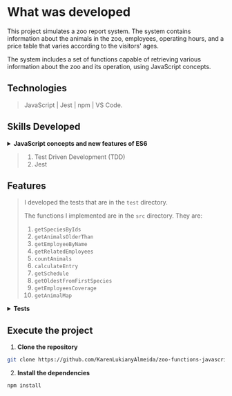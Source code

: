 
# What was developed

This project simulates a zoo report system. The system contains information about the animals in the zoo, employees, operating hours, and a price table that varies according to the visitors' ages.

The system includes a set of functions capable of retrieving various information about the zoo and its operation, using JavaScript concepts.

## Technologies

> JavaScript | Jest | npm | VS Code. 

## Skills Developed

<details>
  <summary><strong>JavaScript concepts and new features of ES6</strong></summary><br />

>   1. arrow functions
>   2. template literals
>   3. spread operator
>   4. rest parameter
>   5. object destructuring
>   6. array destructuring
>   7. default destructuring
>   8. abbreviated object
>   9. default parameters
>   10. higher-order functions
>   11. let and const
  
</details>

>   1. Test Driven Development (TDD)
>   2. Jest

## Features

> I developed the tests that are in the `test` directory.
>
> The functions I implemented are in the `src` directory. They are:
> 1. `getSpeciesByIds`
>   2. `getAnimalsOlderThan`
>   3. `getEmployeeByName`
>   4. `getRelatedEmployees`
>   5. `countAnimals`
>   6. `calculateEntry`
>   7. `getSchedule`
>   8. `getOldestFromFirstSpecies`
>   9. `getEmployeesCoverage`
>   10. `getAnimalMap`

<details>
  <summary><strong>Tests</strong></summary><br />
  
  > * To run the tests locally, the Node version on your machine must be 16.
  >
  > To run all tests, use the following command in the terminal:
  > 
  > ```bash
  > npm test
  > ```
  > 
  > To check the test coverage, run the command below:
  > ```bash
  > npm run test:coverage
  > ```       

</details>


## Execute the project

1. __Clone the repository__

```bash
git clone https://github.com/KarenLukianyAlmeida/zoo-functions-javascript.git
```

2. __Install the dependencies__
   
```bash
npm install
```

